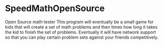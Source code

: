 # SpeedMathOpenSource
Open Source math tester
This program will eventually be a small game for kids that will create a set of math problems and then times how long it takes
the kid to finish the set of problems. Eventually it will have network support so that you can play certain problem sets against your friends 
competitively.
